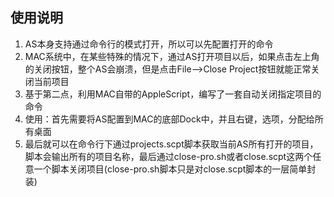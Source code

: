 ## 使用说明
1.  AS本身支持通过命令行的模式打开，所以可以先配置打开的命令
2.  MAC系统中，在某些特殊的情况下，通过AS打开项目以后，如果点击左上角的关闭按钮，整个AS会崩溃，但是点击File-->Close Project按钮就能正常关闭当前项目
3.  基于第二点，利用MAC自带的AppleScript，编写了一套自动关闭指定项目的命令
4.  使用：首先需要将AS配置到MAC的底部Dock中，并且右键，选项，分配给所有桌面
5.  最后就可以在命令行下通过projects.scpt脚本获取当前AS所有打开的项目，脚本会输出所有的项目名称，最后通过close-pro.sh或者close.scpt这两个任意一个脚本关闭项目(close-pro.sh脚本只是对close.scpt脚本的一层简单封装)